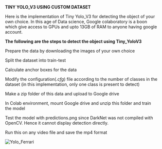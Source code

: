 **TINY YOLO_V3 USING CUSTOM DATASET**

Here is the implementation of Tiny Yolo_V3 for detecting the object of your own choice. In this age of Data science, Google colaboratory is a boon which give access to GPUs and upto 13GB of RAM to anyone having google account.

**The following are the steps to detect the object using Tiny_YoloV3**

Prepare the data by downloading the images of your own choice

Split the dataset into train-test 

Calculate anchor boxes for the data

Modify the configuration(*.cfg*) file according to the number of classes in the dataset (in this implementation, only one class is present to detect)

Make a zip folder of this data and upload to Google drive

In Colab environment, mount Google drive and unzip this folder and train the model

Test the model with predictions.png since DarkNet was not compiled with OpenCV. Hence it cannot display detection directly.

Run this on any video file and save the mp4 format













![Yolo_Ferrari](Ferrari.gif)
